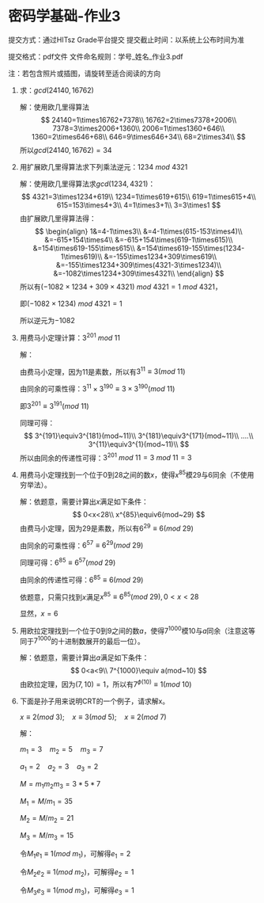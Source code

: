 # 密码学基础-作业3

提交方式：通过HITsz Grade平台提交   提交截止时间：以系统上公布时间为准   

提交格式：pdf文件             文件命名规则：学号_姓名_作业3.pdf

注：若包含照片或插图，请旋转至适合阅读的方向

 

1. 求：$gcd(24140,16762)$

   解：使用欧几里得算法
   $$
   24140=1\times16762+7378\\
   16762=2\times7378+2006\\
   7378=3\times2006+1360\\
   2006=1\times1360+646\\
   1360=2\times646+68\\
   646=9\times646+34\\
   68=2\times34\\
   $$
   所以$gcd(24140,16762)=34$

   

2. 用扩展欧几里得算法求下列乘法逆元：$1234~mod~4321$

   解：使用欧几里得算法求$gcd(1234,4321)$：
   $$
   4321=3\times1234+619\\
   1234=1\times619+615\\
   619=1\times615+4\\
   615=153\times4+3\\
   4=1\times3+1\\
   3=3\times1
   $$
   由扩展欧几里得算法得：
   $$
   \begin{align}
   1&=4-1\times3\\
   &=4-1\times(615-153\times4)\\
   &=-615+154\times4\\
   &=-615+154\times(619-1\times615)\\
   &=154\times619-155\times615\\
   &=154\times619-155\times(1234-1\times619)\\
   &=-155\times1234+309\times619\\
   &=-155\times1234+309\times(4321-3\times1234)\\
   &=-1082\times1234+309\times4321\\
   \end{align}
   $$
   所以有$(-1082\times1234+309\times4321)~mod~4321=1~mod~4321$，

   即$(-1082\times1234)~mod~4321=1$

   所以逆元为$-1082$

   

3. 用费马小定理计算：$3^{201}~mod~11$

   解：

   由费马小定理，因为$11$是素数，所以有$3^{11}\equiv3(mod~11)$

   由同余的可乘性得：$3^{11}\times3^{190}\equiv3\times3^{190}(mod~11)$

   即$3^{201}\equiv3^{191}(mod~11)$

   同理可得：
   $$
   3^{191}\equiv3^{181}(mod~11)\\
   3^{181}\equiv3^{171}(mod~11)\\
   ....\\
   3^{11}\equiv3^{1}(mod~11)\\
   $$
   所以由同余的传递性可得：$3^{201}~mod~11=3~mod~11=3$

   

4. 用费马小定理找到一个位于0到28之间的数$x$，使得$x^{85}$模29与6同余（不使用穷举法）。

   解：依题意，需要计算出$x$满足如下条件：
   $$
   0<x<28\\
   x^{85}\equiv6(mod~29)
   $$
   由费马小定理，因为$29$是素数，所以有$6^{29}\equiv6(mod~29)$

   由同余的可乘性得：$6^{57}\equiv6^{29}(mod~29)$

   同理可得：$6^{85}\equiv6^{57}(mod~29)$

   由同余的传递性可得：$6^{85}\equiv6(mod~29)$

   依题意，只需只找到$x$满足$x^{85}\equiv6^{85}(mod~29),0<x<28$

   显然，$x=6$

   

5. 用欧拉定理找到一个位于0到9之间的数$a$，使得$7^{1000}$模10与$a$同余（注意这等同于$7^{1000}$的十进制数展开的最后一位）。

   解：依题意，需要计算出$a$满足如下条件：
   $$
   0<a<9\\
   7^{1000}\equiv a(mod~10)
   $$
   由欧拉定理，因为$(7,10)=1$，所以有$7^{\phi(10)}\equiv1(mod~10)$

   

   

6. 下面是孙子用来说明CRT的一个例子，请求解x。

   $x\equiv2(mod~3);~~~~x\equiv3(mod~5);~~~~x\equiv2(mod~7)$

   解：

   $m_1=3~~~~m_2=5~~~~m_3=7$

   $a_1=2~~~~a_2=3~~~~a_3=2$

   $M=m_1m_2m_3=3*5*7$

   $M_1=M/m_1=35$

   $M_2=M/m_2=21$

   $M_3=M/m_3=15$

   令$M_1e_1\equiv1(mod~m_1)$，可解得$e_1=2$

   令$M_2e_2\equiv1(mod~m_2)$，可解得$e_2=1$

   令$M_3e_3\equiv1(mod~m_3)$，可解得$e_3=1$

   

   

   

   

   

   

   

 